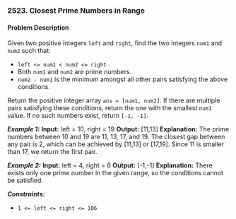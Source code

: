 ### 2523. Closest Prime Numbers in Range

#### Problem Description

Given two positive integers `left` and `right`, find the two integers `num1` and `num2` such that:
- `left <= num1 < num2 <= right` .
- Both `num1` and `num2` are prime numbers.
- `num2 - num1` is the minimum amongst all other pairs satisfying the above conditions.

Return the positive integer array `ans = [num1, num2]`. If there are multiple pairs satisfying these conditions, return the one with the smallest `num1` value. If no such numbers exist, return `[-1, -1]`.

***Example 1:*** 
**Input:**  left = 10, right = 19
**Output:**  [11,13]
**Explanation:** The prime numbers between 10 and 19 are 11, 13, 17, and 19.
The closest gap between any pair is 2, which can be achieved by [11,13] or [17,19].
Since 11 is smaller than 17, we return the first pair.

***Example 2:*** 
**Input:**  left = 4, right = 6
**Output:**  [-1,-1]
**Explanation:** There exists only one prime number in the given range, so the conditions cannot be satisfied.
 
***Constraints:*** 
- `1 <= left <= right <= 106`
 